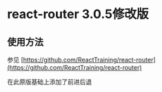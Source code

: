 # react-router 3.0.5修改版

## 使用方法

参见 [https://github.com/ReactTraining/react-router](https://github.com/ReactTraining/react-router)


在此原版基础上添加了前进后退



